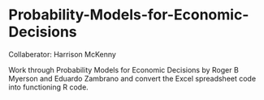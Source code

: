 # Probability-Models-for-Economic-Decisions
Collaberator: Harrison McKenny



Work through Probability Models for Economic Decisions by Roger B Myerson and Eduardo Zambrano and convert the Excel spreadsheet code into functioning R code. 

